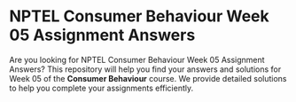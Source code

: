 # NPTEL Consumer Behaviour Week 05 Assignment Answers

Are you looking for NPTEL Consumer Behaviour Week 05 Assignment Answers? This repository will help you find your answers and solutions for Week 05 of the **Consumer Behaviour** course. We provide detailed solutions to help you complete your assignments efficiently.